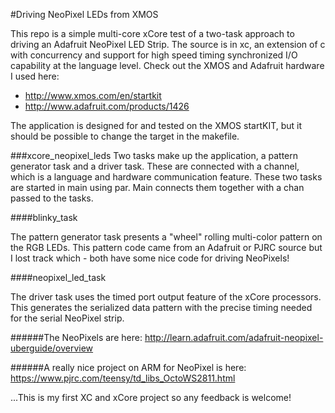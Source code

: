 #Driving NeoPixel LEDs from XMOS

This repo is a simple multi-core xCore test of a two-task approach to driving an Adafruit NeoPixel LED Strip.  The source is in xc, an extension of c with concurrency and support for high speed timing synchronized I/O capability at the language level.  Check out the XMOS and Adafruit hardware I used here:
- http://www.xmos.com/en/startkit
- http://www.adafruit.com/products/1426

The application is designed for and tested on the XMOS startKIT, but it should be possible to change the target in the makefile.

###xcore_neopixel_leds
Two tasks make up the application, a pattern generator task and a driver task.  These are connected with a channel, which is a language and hardware communication feature.  These two tasks are started in main using par.  Main connects them together with a chan passed to the tasks.

####blinky_task

The pattern generator task presents a "wheel" rolling multi-color pattern on the RGB LEDs.  This pattern code came from an Adafruit or PJRC source but I lost track which - both have some nice code for driving NeoPixels!

####neopixel_led_task

The driver task uses the timed port output feature of the xCore processors.  This generates the serialized data pattern with the precise timing needed for the serial NeoPixel strip.

######The NeoPixels are here:
http://learn.adafruit.com/adafruit-neopixel-uberguide/overview

######A really nice project on ARM for NeoPixel is here:
https://www.pjrc.com/teensy/td_libs_OctoWS2811.html

...This is my first XC and xCore project so any feedback is welcome!
